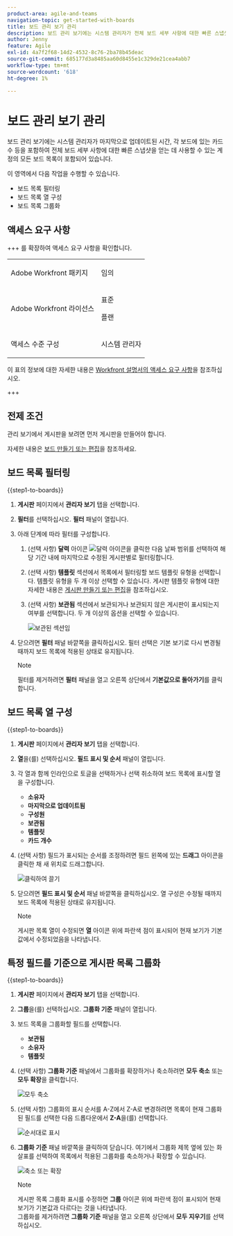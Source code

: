 ```yaml
---
product-area: agile-and-teams
navigation-topic: get-started-with-boards
title: 보드 관리 보기 관리
description: 보드 관리 보기에는 시스템 관리자가 전체 보드 세부 사항에 대한 빠른 스냅샷을 얻는 데 사용할 수 있는 계정의 모든 보드 목록이 포함되어 있습니다.
author: Jenny
feature: Agile
exl-id: 4a7f2f68-14d2-4532-8c76-2ba78b45deac
source-git-commit: 685177d3a8485aa60d8455e1c329de21cea4abb7
workflow-type: tm+mt
source-wordcount: '618'
ht-degree: 1%

---
```


# 보드 관리 보기 관리

보드 관리 보기에는 시스템 관리자가 마지막으로 업데이트된 시간, 각 보드에 있는 카드 수 등을 포함하여 전체 보드 세부 사항에 대한 빠른 스냅샷을 얻는 데 사용할 수 있는 계정의 모든 보드 목록이 포함되어 있습니다.

이 영역에서 다음 작업을 수행할 수 있습니다.

* 보드 목록 필터링
* 보드 목록 열 구성
* 보드 목록 그룹화

## 액세스 요구 사항

+++ 를 확장하여 액세스 요구 사항을 확인합니다.

<table style="table-layout:auto"> 
 <col> 
 </col> 
 <col> 
 </col> 
 <tbody> 
  <tr> 
   <td role="rowheader">Adobe Workfront 패키지</td> 
   <td> <p>임의</p> </td> 
  </tr> 
  <tr> 
   <td role="rowheader">Adobe Workfront 라이선스</td> 
   <td> <p>표준</p>
        <p> 플랜 </p></td> 
  </tr> 
    <tr> 
   <td role="rowheader">액세스 수준 구성</td> 
   <td> <p>시스템 관리자 </p>
        </td> 
  </tr> 
 </tbody> 
</table>

이 표의 정보에 대한 자세한 내용은 [Workfront 설명서의 액세스 요구 사항](/help/quicksilver/administration-and-setup/add-users/access-levels-and-object-permissions/access-level-requirements-in-documentation.md)을 참조하십시오.

+++

## 전제 조건

관리 보기에서 게시판을 보려면 먼저 게시판을 만들어야 합니다.

자세한 내용은 [보드 만들기 또는 편집](/help/quicksilver/agile/get-started-with-boards/create-edit-board.md)을 참조하세요.

## 보드 목록 필터링

{{step1-to-boards}}

1. **게시판** 페이지에서 **관리자 보기** 탭을 선택합니다.

1. **필터**&#x200B;를 선택하십시오. **필터** 패널이 열립니다.

1. 아래 단계에 따라 필터를 구성합니다.

   1. (선택 사항) **달력** 아이콘 ![달력 아이콘](assets/calendar-icon.png)을 클릭한 다음 날짜 범위를 선택하여 해당 기간 내에 마지막으로 수정된 게시판별로 필터링합니다.

   1. (선택 사항) **템플릿** 섹션에서 목록에서 필터링할 보드 템플릿 유형을 선택합니다. 템플릿 유형을 두 개 이상 선택할 수 있습니다.
게시판 템플릿 유형에 대한 자세한 내용은 [게시판 만들기 또는 편집](/help/quicksilver/agile/get-started-with-boards/create-edit-board.md)을 참조하십시오.

   1. (선택 사항) **보관됨** 섹션에서 보관되거나 보관되지 않은 게시판이 표시되는지 여부를 선택합니다. 두 개 이상의 옵션을 선택할 수 있습니다.

      ![보관된 섹션임](assets/is-archived-section.png)

1. 닫으려면 **필터** 패널 바깥쪽을 클릭하십시오. 필터 선택은 기본 보기로 다시 변경될 때까지 보드 목록에 적용된 상태로 유지됩니다.

   >[!NOTE]
   >
   >필터를 제거하려면 **필터** 패널을 열고 오른쪽 상단에서 **기본값으로 돌아가기**&#x200B;를 클릭합니다.

## 보드 목록 열 구성

{{step1-to-boards}}

1. **게시판** 페이지에서 **관리자 보기** 탭을 선택합니다.

1. **열**&#x200B;을(를) 선택하십시오. **필드 표시 및 순서** 패널이 열립니다.

1. 각 열과 함께 인라인으로 토글을 선택하거나 선택 취소하여 보드 목록에 표시할 열을 구성합니다.

   * **소유자**
   * **마지막으로 업데이트됨**
   * **구성원**
   * **보관됨**
   * **템플릿**
   * **카드 개수**

1. (선택 사항) 필드가 표시되는 순서를 조정하려면 필드 왼쪽에 있는 **드래그** 아이콘을 클릭한 채 새 위치로 드래그합니다.

   ![클릭하여 끌기](assets/click-and-drag.png)

1. 닫으려면 **필드 표시 및 순서** 패널 바깥쪽을 클릭하십시오. 열 구성은 수정될 때까지 보드 목록에 적용된 상태로 유지됩니다.

   >[!NOTE]
   >
   > 게시판 목록 열이 수정되면 **열** 아이콘 위에 파란색 점이 표시되어 현재 보기가 기본값에서 수정되었음을 나타냅니다.

## 특정 필드를 기준으로 게시판 목록 그룹화

{{step1-to-boards}}

1. **게시판** 페이지에서 **관리자 보기** 탭을 선택합니다.

1. **그룹**&#x200B;을(를) 선택하십시오. **그룹화 기준** 패널이 열립니다.

1. 보드 목록을 그룹화할 필드를 선택합니다.

   * **보관됨**
   * **소유자**
   * **템플릿**

1. (선택 사항) **그룹화 기준** 패널에서 그룹화를 확장하거나 축소하려면 **모두 축소** 또는 **모두 확장**&#x200B;을 클릭합니다.

   ![모두 축소](assets/collapse-all.png)

1. (선택 사항) 그룹화의 표시 순서를 A-Z에서 Z-A로 변경하려면 목록이 현재 그룹화된 필드를 선택한 다음 드롭다운에서 **Z-A**&#x200B;을(를) 선택합니다.

   ![순서대로 표시](assets/display-by-order.png)

1. **그룹화 기준** 패널 바깥쪽을 클릭하여 닫습니다. 여기에서 그룹화 제목 옆에 있는 화살표를 선택하여 목록에서 적용된 그룹화를 축소하거나 확장할 수 있습니다.

   ![축소 또는 확장](assets/collapse-or-expand.png)

   >[!NOTE]
   >   
   >게시판 목록 그룹화 표시를 수정하면 **그룹** 아이콘 위에 파란색 점이 표시되어 현재 보기가 기본값과 다르다는 것을 나타냅니다. <br>
   >그룹화를 제거하려면 **그룹화 기준** 패널을 열고 오른쪽 상단에서 **모두 지우기**&#x200B;를 선택하십시오.
